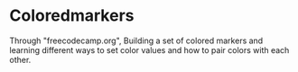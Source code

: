 # Coloredmarkers
Through "freecodecamp.org", Building a set of colored markers and learning different ways to set color values and how to pair colors with each other.
